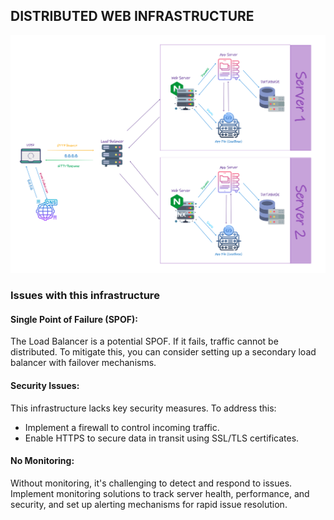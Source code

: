 ## DISTRIBUTED WEB INFRASTRUCTURE ##

![](https://github.com/meriembenayad/alx-system_engineering-devops/blob/master/0x09-web_infrastructure_design/1-distributed_web_infrastructure.png)

### Issues with this infrastructure ###
#### Single Point of Failure (SPOF): ####
The Load Balancer is a potential SPOF. If it fails, traffic cannot be distributed. To mitigate this, you can consider setting up a secondary load balancer with failover mechanisms.

#### Security Issues: ####
This infrastructure lacks key security measures. To address this:
* Implement a firewall to control incoming traffic.
* Enable HTTPS to secure data in transit using SSL/TLS certificates.

#### No Monitoring: ####
Without monitoring, it's challenging to detect and respond to issues. Implement monitoring solutions to track server health, performance, and security, and set up alerting mechanisms for rapid issue resolution.
